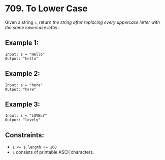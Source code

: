 # 709. To Lower Case

Given a string `s`, return _the string after replacing every uppercase letter with the same lowercase letter_.

## Example 1:

```
Input: s = "Hello"
Output: "hello"
```

## Example 2:

```
Input: s = "here"
Output: "here"
```

## Example 3:

```
Input: s = "LOVELY"
Output: "lovely"
```

## Constraints:

- `1 <= s.length <= 100`
- `s` consists of printable ASCII characters.
